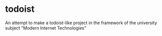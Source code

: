 # todoist
An attempt to make a todoist-like project in the framework of the university subject "Modern Internet Technologies"
